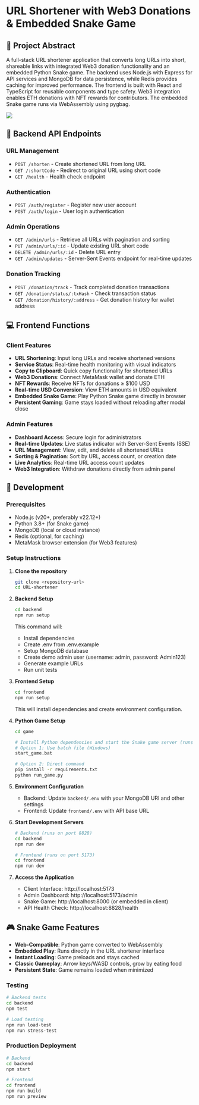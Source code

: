 # URL Shortener with Web3 Donations & Embedded Snake Game

## 🎯 Project Abstract

A full-stack URL shortener application that converts long URLs into short, shareable links with integrated Web3 donation functionality and an embedded Python Snake game. The backend uses Node.js with Express for API services and MongoDB for data persistence, while Redis provides caching for improved performance. The frontend is built with React and TypeScript for reusable components and type safety. Web3 integration enables ETH donations with NFT rewards for contributors. The embedded Snake game runs via WebAssembly using pygbag.

[![](https://mermaid.ink/img/pako:eNqdlV1vmzAUhv-K5UpTItGMNG34uJhEAkkjNVXUD01a6IUBB1jARrbpkrX97ztOSIuyaYrKlbHfxz7nPQfzgmOeUOziVJAqQw9-yBA8so72EyF-lFSgGVNUrEhMZYj3Cv14S734hM7Pv6HRMsQTwUHHEjQucsoUWpCUuuiOkliF-OmDGy-9pMwZ-qD9Nr1f9InMIk5EcrwDSEL2V5heVRV5TFTOGRqReK036txCbr2f8muwqQSVEobddvzB8qD0FjMUsKTiOVPyv-f4RBH0BQUbMISRAt1T8Zwf-TJZzjlLuT9CWh0RSVvJT5d3NMklGpM4a89fgwWByqigdYlGBY_XcUbAh86cKjIncm2g28mDTqAFzQBabFUGSU9JSXfRQLk61TaNSNr9l2cjbfhriNHj3Q26z7gAz3OWGkiHJWisHQzxKwqO5N9pNEA-ZzuLpVZcHymCMqJJQhN0z8ia7gPqPOdEo56UtIyKbVeDs0MsfjuWOWHQLyU0Tuv4d4VXgzdMHUrcueFpzrqNcq8NDtpdjRZUyFxCcjHVqsmRRtsPaeul6THeJIkeBLQHiKDeYD3SR8ZN4ntkdkB2vkvULgWR7bw1NnpvJ7UtKPLQKi8K92zlrAypBF9T92wwGDTj8195ojL3otq0mfEnmFHDRNHpjP8JJmgYxwwCxzwZmzSY5_t2MDwZm34Ou24w3_dM3z8Zm53oBzbgIs0T7K5IIamBSypKot_xi94uxNDEJfSjC8OErkhdKH1xvAFXEfaD8xK7StRACl6n2fs-dZUQRf2cwDX0IYGvmooxr5nCruXstsDuC95gtz_o2ebw0rwa2pY9tGxrYOAtTA_t3tWFZTomrPQv-86bgX_vDjV7zlV_eGnbjulYF_2BNTQw3AeKi_n-_7D7Tbz9AQ8J73s?type=png)](https://mermaid.live/edit#pako:eNqdlV1vmzAUhv-K5UpTItGMNG34uJhEAkkjNVXUD01a6IUBB1jARrbpkrX97ztOSIuyaYrKlbHfxz7nPQfzgmOeUOziVJAqQw9-yBA8so72EyF-lFSgGVNUrEhMZYj3Cv14S734hM7Pv6HRMsQTwUHHEjQucsoUWpCUuuiOkliF-OmDGy-9pMwZ-qD9Nr1f9InMIk5EcrwDSEL2V5heVRV5TFTOGRqReK036txCbr2f8muwqQSVEobddvzB8qD0FjMUsKTiOVPyv-f4RBH0BQUbMISRAt1T8Zwf-TJZzjlLuT9CWh0RSVvJT5d3NMklGpM4a89fgwWByqigdYlGBY_XcUbAh86cKjIncm2g28mDTqAFzQBabFUGSU9JSXfRQLk61TaNSNr9l2cjbfhriNHj3Q26z7gAz3OWGkiHJWisHQzxKwqO5N9pNEA-ZzuLpVZcHymCMqJJQhN0z8ia7gPqPOdEo56UtIyKbVeDs0MsfjuWOWHQLyU0Tuv4d4VXgzdMHUrcueFpzrqNcq8NDtpdjRZUyFxCcjHVqsmRRtsPaeul6THeJIkeBLQHiKDeYD3SR8ZN4ntkdkB2vkvULgWR7bw1NnpvJ7UtKPLQKi8K92zlrAypBF9T92wwGDTj8195ojL3otq0mfEnmFHDRNHpjP8JJmgYxwwCxzwZmzSY5_t2MDwZm34Ou24w3_dM3z8Zm53oBzbgIs0T7K5IIamBSypKot_xi94uxNDEJfSjC8OErkhdKH1xvAFXEfaD8xK7StRACl6n2fs-dZUQRf2cwDX0IYGvmooxr5nCruXstsDuC95gtz_o2ebw0rwa2pY9tGxrYOAtTA_t3tWFZTomrPQv-86bgX_vDjV7zlV_eGnbjulYF_2BNTQw3AeKi_n-_7D7Tbz9AQ8J73s)

## 🔗 Backend API Endpoints

### URL Management
- `POST /shorten` - Create shortened URL from long URL
- `GET /:shortCode` - Redirect to original URL using short code
- `GET /health` - Health check endpoint

### Authentication
- `POST /auth/register` - Register new user account
- `POST /auth/login` - User login authentication

### Admin Operations
- `GET /admin/urls` - Retrieve all URLs with pagination and sorting
- `PUT /admin/urls/:id` - Update existing URL short code
- `DELETE /admin/urls/:id` - Delete URL entry
- `GET /admin/updates` - Server-Sent Events endpoint for real-time updates

### Donation Tracking
- `POST /donation/track` - Track completed donation transactions
- `GET /donation/status/:txHash` - Check transaction status
- `GET /donation/history/:address` - Get donation history for wallet address

## 💻 Frontend Functions

### Client Features
- **URL Shortening**: Input long URLs and receive shortened versions
- **Service Status**: Real-time health monitoring with visual indicators
- **Copy to Clipboard**: Quick copy functionality for shortened URLs
- **Web3 Donations**: Connect MetaMask wallet and donate ETH
- **NFT Rewards**: Receive NFTs for donations ≥ $100 USD
- **Real-time USD Conversion**: View ETH amounts in USD equivalent
- **Embedded Snake Game**: Play Python Snake game directly in browser
- **Persistent Gaming**: Game stays loaded without reloading after modal close

### Admin Features
- **Dashboard Access**: Secure login for administrators
- **Real-time Updates**: Live status indicator with Server-Sent Events (SSE)
- **URL Management**: View, edit, and delete all shortened URLs
- **Sorting & Pagination**: Sort by URL, access count, or creation date
- **Live Analytics**: Real-time URL access count updates
- **Web3 Integration**: Withdraw donations directly from admin panel

## 🚀 Development

### Prerequisites
- Node.js (v20+, preferably v22.12+)
- Python 3.8+ (for Snake game)
- MongoDB (local or cloud instance)
- Redis (optional, for caching)
- MetaMask browser extension (for Web3 features)

### Setup Instructions

1. **Clone the repository**
   ```bash
   git clone <repository-url>
   cd URL-shortener
   ```

2. **Backend Setup**
   ```bash
   cd backend
   npm run setup
   ```
   This command will:
   - Install dependencies
   - Create .env from .env.example
   - Setup MongoDB database
   - Create demo admin user (username: admin, password: Admin123)
   - Generate example URLs
   - Run unit tests

3. **Frontend Setup**
   ```bash
   cd frontend
   npm run setup
   ```
   This will install dependencies and create environment configuration.

4. **Python Game Setup**
   ```bash
   cd game
   
   # Install Python dependencies and start the Snake game server (runs on port 8000)
   # Option 1: Use batch file (Windows)
   start_game.bat
   
   # Option 2: Direct command
   pip install -r requirements.txt
   python run_game.py
   ```

5. **Environment Configuration**
   - Backend: Update `backend/.env` with your MongoDB URI and other settings
   - Frontend: Update `frontend/.env` with API base URL

6. **Start Development Servers**
   ```bash
   # Backend (runs on port 8828)
   cd backend
   npm run dev
   
   # Frontend (runs on port 5173)
   cd frontend
   npm run dev
   ```

7. **Access the Application**
   - Client Interface: http://localhost:5173
   - Admin Dashboard: http://localhost:5173/admin
   - Snake Game: http://localhost:8000 (or embedded in client)
   - API Health Check: http://localhost:8828/health

## 🎮 Snake Game Features

- **Web-Compatible**: Python game converted to WebAssembly
- **Embedded Play**: Runs directly in the URL shortener interface
- **Instant Loading**: Game preloads and stays cached
- **Classic Gameplay**: Arrow keys/WASD controls, grow by eating food
- **Persistent State**: Game remains loaded when minimized

### Testing
```bash
# Backend tests
cd backend
npm test

# Load testing
npm run load-test
npm run stress-test
```

### Production Deployment
```bash
# Backend
cd backend
npm start

# Frontend
cd frontend
npm run build
npm run preview
```